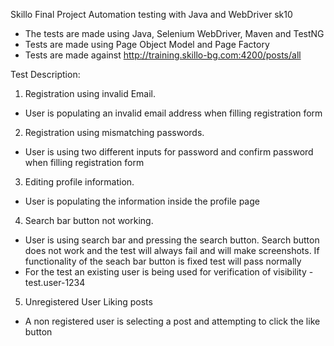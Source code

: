 Skillo Final Project
Automation testing with Java and WebDriver sk10

- The tests are made using Java, Selenium WebDriver, Maven and TestNG
- Tests are made using Page Object Model and Page Factory
- Tests are made against http://training.skillo-bg.com:4200/posts/all

Test Description:
1) Registration using invalid Email. 
- User is populating an invalid email address when filling registration form
2) Registration using mismatching passwords.
- User is using two different inputs for password and confirm password when filling registration form
3) Editing profile information.
- User is populating the information inside the profile page
4) Search bar button not working.
- User is using search bar and pressing the search button. Search button does not work and the test will always fail and will make screenshots. If functionality of the seach bar button is fixed test will pass normally
- For the test an existing user is being used for verification of visibility - test.user-1234
5) Unregistered User Liking posts
- A non registered user is selecting a post and attempting to click the like button
